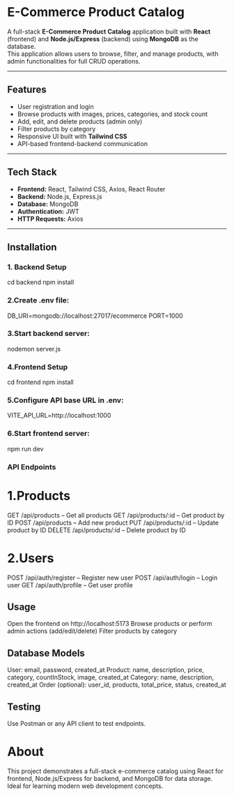 # E-Commerce Product Catalog

A full-stack **E-Commerce Product Catalog** application built with **React** (frontend) and **Node.js/Express** (backend) using **MongoDB** as the database.  
This application allows users to browse, filter, and manage products, with admin functionalities for full CRUD operations.

---

## Features

- User registration and login  
- Browse products with images, prices, categories, and stock count  
- Add, edit, and delete products (admin only)  
- Filter products by category  
- Responsive UI built with **Tailwind CSS**  
- API-based frontend-backend communication  

---

## Tech Stack

- **Frontend:** React, Tailwind CSS, Axios, React Router  
- **Backend:** Node.js, Express.js  
- **Database:** MongoDB  
- **Authentication:** JWT  
- **HTTP Requests:** Axios  

---

## Installation

### 1. Backend Setup

 cd backend
 npm install

### 2.Create .env file:
  DB_URI=mongodb://localhost:27017/ecommerce
  PORT=1000

### 3.Start backend server:
  nodemon server.js

### 4.Frontend Setup
  cd frontend
  npm install

### 5.Configure API base URL in .env:
  VITE_API_URL=http://localhost:1000

### 6.Start frontend server:
  npm run dev

### API Endpoints

# 1.Products

 GET /api/products – Get all products
 GET /api/products/:id – Get product by ID
 POST /api/products – Add new product
 PUT /api/products/:id – Update product by ID
 DELETE /api/products/:id – Delete product by ID

# 2.Users 

 POST /api/auth/register – Register new user
 POST /api/auth/login – Login user
 GET /api/auth/profile – Get user profile

## Usage

 Open the frontend on http://localhost:5173
 Browse products or perform admin actions (add/edit/delete)
 Filter products by category

## Database Models

 User: email, password, created_at
 Product: name, description, price, category, countInStock, image, created_at
 Category: name, description, created_at
 Order (optional): user_id, products, total_price, status, created_at

## Testing

 Use Postman or any API client to test endpoints.

# About

 This project demonstrates a full-stack e-commerce catalog using React for frontend, Node.js/Express for backend, and MongoDB for data storage. Ideal for learning modern    web development concepts.



